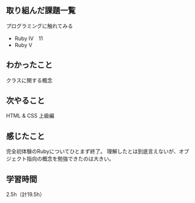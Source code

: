 ## 取り組んだ課題一覧
プログラミングに触れてみる
- Ruby IV　11
- Ruby V

## わかったこと
クラスに関する概念

## 次やること
HTML & CSS 上級編

## 感じたこと
完全初体験のRubyについてひとまず終了。
理解したとは到底言えないが、オブジェクト指向の概念を勉強できたのは大きい。

## 学習時間
2.5h（計19.5h）
